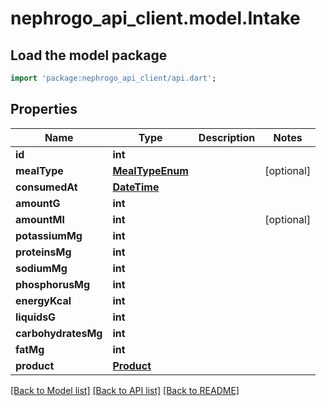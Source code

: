 # nephrogo_api_client.model.Intake

## Load the model package
```dart
import 'package:nephrogo_api_client/api.dart';
```

## Properties
Name | Type | Description | Notes
------------ | ------------- | ------------- | -------------
**id** | **int** |  | 
**mealType** | [**MealTypeEnum**](MealTypeEnum.md) |  | [optional] 
**consumedAt** | [**DateTime**](DateTime.md) |  | 
**amountG** | **int** |  | 
**amountMl** | **int** |  | [optional] 
**potassiumMg** | **int** |  | 
**proteinsMg** | **int** |  | 
**sodiumMg** | **int** |  | 
**phosphorusMg** | **int** |  | 
**energyKcal** | **int** |  | 
**liquidsG** | **int** |  | 
**carbohydratesMg** | **int** |  | 
**fatMg** | **int** |  | 
**product** | [**Product**](Product.md) |  | 

[[Back to Model list]](../README.md#documentation-for-models) [[Back to API list]](../README.md#documentation-for-api-endpoints) [[Back to README]](../README.md)


